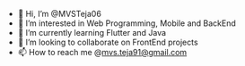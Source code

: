 - 👋 Hi, I’m @MVSTeja06
- 👀 I’m interested in Web Programming, Mobile and BackEnd
- 🌱 I’m currently learning Flutter and Java
- 💞️ I’m looking to collaborate on FrontEnd projects
- 📫 How to reach me @mvs.teja91@gmail.com

<!---
MVSTeja06/MVSTeja06 is a ✨ special ✨ repository because its `README.md` (this file) appears on your GitHub profile.
You can click the Preview link to take a look at your changes.
--->

